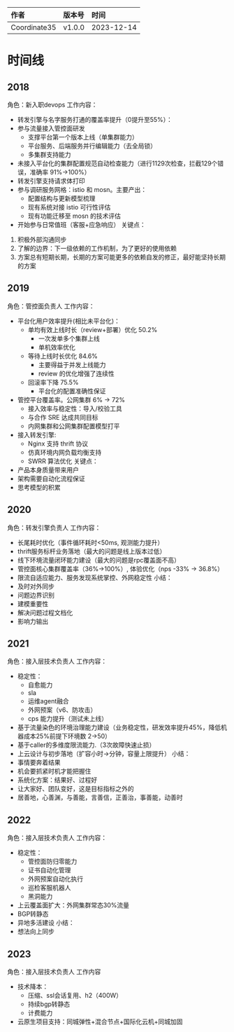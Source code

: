 | 作者 | 版本号 | 时间 |
| :--- | :--- | :--- |
| Coordinate35 | v1.0.0 | 2023-12-14 |


# 时间线

## 2018

角色：新入职devops
工作内容：
* 转发引擎与名字服务打通的覆盖率提升（0提升至55%）：
* 参与流量接入管控面研发
  * 支撑平台第一个版本上线（单集群能力）
  * 平台服务、后端服务并行编辑能力（去全局锁）
  * 多集群支持能力
* 未接入平台化的集群配置规范自动检查能力（进行1129次检查，拦截129个错误，准确率 91%->100%）
* 转发引擎支持请求体打印
* 参与调研服务网格：istio 和 mosn。主要产出：
  * 配置结构与更新模型梳理
  * 现有系统对接 istio 可行性评估
  * 现有功能迁移至 mosn 的技术评估
* 开始参与日常值班（客服+应急响应）
关键点：
1. 积极外部沟通同步
2. 了解的边界：下一级依赖的工作机制，为了更好的使用依赖
3. 方案总有短期长期，长期的方案可能更多的依赖自发的修正，最好能坚持长期的方案

## 2019

角色：管控面负责人
工作内容：
* 平台化用户效率提升(相比未平台化)：
  * 单均有效上线时长（review+部署）优化 50.2%
	* 一次发单多个集群上线
	* 单机效率优化
  * 等待上线时长优化 84.6%
	* 主要得益于并发上线能力
	* review 的优化增强了连续性
  * 回滚率下降 75.5%
	* 平台化的配置准确性保证
* 管控平台覆盖率。公网集群 6% -> 72%
  * 接入效率与稳定性：导入/校验工具
  * 与合作 SRE 达成共同目标
  * 内网集群和公网集群配置模型打平
* 接入转发引擎: 
  * Nginx 支持 thrift 协议
  * 仿真环境内网负载均衡支持
  * SWRR 算法优化
关键点：
* 产品本身质量带来用户
* 架构需要自动化流程保证
* 思考模型的积累

## 2020

角色：转发引擎负责人
工作内容：
* 长尾耗时优化（事件循环耗时<50ms, 观测能力提升）
* thrift服务标杆业务落地（最大的问题是线上版本过低）
* 线下环境流量闭环能力建设（最大的问题是rpc覆盖面不高）
* 管控面核心集群覆盖率（36%->100%）, 体验优化（nps -33% -> 36.8%）
* 限流自适应能力、服务发现系统掌控、外网稳定性
小结：
* 及时对外同步
* 问题边界识别
* 建模重要性
* 解决问题过程文档化
* 影响力输出

## 2021

角色：接入层技术负责人
工作内容：
* 稳定性：
  * 自愈能力
  * sla
  * 运维agent融合
  * 外网预案（v6、防攻击）
  * cps 能力提升（测试未上线）
* 基于流量染色的环境治理能力建设（业务稳定性，研发效率提升45%，降低机器成本25%前提下环境数 2->50）
* 基于caller的多维度限流能力.（3次故障快速止损）
* 上云设计与初步落地（扩容小时->分钟，容量上限提升）
小结：
* 事情要奔着结果
* 机会要抓紧时机才能把握住
* 系统化方案：结果好、过程好
* 让大家好、团队变好，这是目标指标之外的
* 居善地，心善渊，与善能，言善信，正善治，事善能，动善时

## 2022

角色：接入层技术负责人
工作内容：
* 稳定性：
  * 管控面防归零能力
  * 证书自动化管理
  * 外网预案自动化执行
  * 巡检客服机器人
  * 黑洞能力
* 上云覆盖面扩大：外网集群常态30%流量
* BGP转静态
* 异地多活建设
小结：
* 想法向上同步

## 2023

角色：接入层技术负责人
工作内容
* 技术降本：
  * 压缩、ssl会话复用、h2（400W）
  * 持续bgp转静态
  * 计费能力
* 云原生项目支持：同城弹性+混合节点+国际化云机+同城加固
